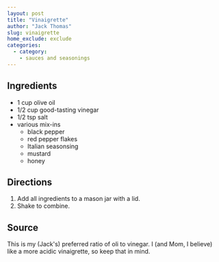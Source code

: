 ```yaml
---
layout: post
title: "Vinaigrette"
author: "Jack Thomas"
slug: vinaigrette
home_exclude: exclude
categories:
  - category:
    - sauces and seasonings
---
```


## Ingredients

- 1 cup olive oil
- 1/2 cup good-tasting vinegar
- 1/2 tsp salt
- various mix-ins
  - black pepper
  - red pepper flakes
  - Italian seasonsing
  - mustard
  - honey

## Directions

1. Add all ingredients to a mason jar with a lid.
2. Shake to combine.

## Source

This is my (Jack's) preferred ratio of oli to vinegar. I (and Mom, I believe) like a more acidic vinaigrette, so keep that in mind.
